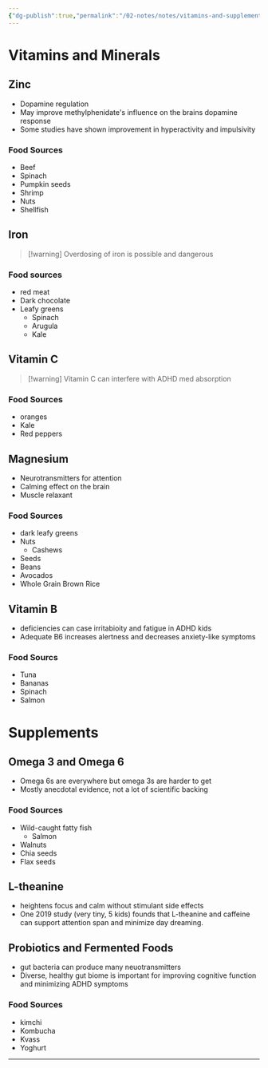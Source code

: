 ```yaml
---
{"dg-publish":true,"permalink":"/02-notes/notes/vitamins-and-supplements-for-adhd-symptoms/","tags":["Note"],"created":"2024-02-21T07:42:19.000-04:00","updated":"2024-07-02T11:23:21.677-03:00"}
---
```


# Vitamins and Minerals
## Zinc
- Dopamine regulation
- May improve methylphenidate's influence on the brains dopamine response
- Some studies have shown improvement in hyperactivity and impulsivity

###  Food Sources
- Beef
- Spinach
- Pumpkin seeds
- Shrimp
- Nuts 
- Shellfish
## Iron
>[!warning] Overdosing of iron is possible and dangerous

### Food sources
- red meat
- Dark chocolate
- Leafy greens
	- Spinach
	- Arugula
	- Kale



## Vitamin C
>[!warning] Vitamin C can interfere with ADHD med absorption

### Food Sources
- oranges
- Kale
- Red peppers


## Magnesium
- Neurotransmitters for attention
- Calming effect on the brain
- Muscle relaxant
### Food Sources
- dark leafy greens
- Nuts
	- Cashews
- Seeds
- Beans
- Avocados
- Whole Grain Brown Rice

## Vitamin B
- deficiencies can case irritabioity and fatigue in ADHD kids
- Adequate B6 increases alertness and decreases anxiety-like symptoms
### Food Sourcs
- Tuna
- Bananas
- Spinach
- Salmon

# Supplements
## Omega 3 and Omega 6
- Omega 6s are everywhere but omega 3s are harder to get
- Mostly anecdotal evidence, not a lot of scientific backing

### Food Sources
- Wild-caught fatty fish 
	- Salmon
- Walnuts
- Chia seeds
- Flax seeds

## L-theanine
- heightens focus and calm without stimulant side effects
- One 2019 study (very tiny, 5 kids) founds that L-theanine and caffeine can support attention span and minimize day dreaming.

## Probiotics and Fermented Foods
- gut bacteria can produce many neuotransmitters
- Diverse, healthy gut biome is important for improving cognitive function and minimizing ADHD symptoms

### Food Sources
- kimchi
- Kombucha
- Kvass
- Yoghurt


---


